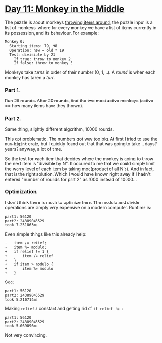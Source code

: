 # [Day 11: Monkey in the Middle](https://adventofcode.com/2022/day/11)

The puzzle is about monkeys [throwing items around](https://en.wikipedia.org/wiki/Keep_away),
the puzzle input is a list of monkeys, where for every monkey we have a list of
items currently in its possession, and its behaviour. For example:

```
Monkey 0:
  Starting items: 79, 98
  Operation: new = old * 19
  Test: divisible by 23
    If true: throw to monkey 2
    If false: throw to monkey 3
```

Monkeys take _turns_ in order of their number (0, 1, ..). A _round_ is when each monkey
has taken a _turn_.

### Part 1.

Run 20 rounds. After 20 rounds, find the two most active monkeys (active ==
how many items have they thrown).

### Part 2.

Same thing, slightly different algorithm, 10000 rounds.

This got problematic. The numbers got way too big. At first I tried to use the
`num-bigint` crate, but I quickly found out that that was going to take ..
days? years? anyway, a lot of time.

So the test for each item that decides where the monkey is going to
throw the next item is "divisible by N". It occured to me that we could
simply limit the worry level of each item by taking mod(product of all N's).
And in fact, that is the right solution. Which I would have known right
away if I hadn't entered "number of rounds for part 2" as 1000 instead of 10000...

### Optimization.

I don't think there is much to optimize here. The modulo and divide operations
are simply very expensive on  a modern computer. Runtime is:

```
part1: 56120
part2: 24389045529
took 7.251863ms
```

Even simple things like this already help:

```
-   item /= relief;
-   item %= modulo;
+   if relief != 1 {
+       item /= relief;
+   }
+   if item > modulo {
+       item %= modulo;
+   }
```

See:

```
part1: 56120
part2: 24389045529
took 5.210714ms
```

Making `relief` a constant and getting rid of `if relief != `:

```
part1: 56120
part2: 24389045529
took 5.069096ms
```

Not very convincing.

